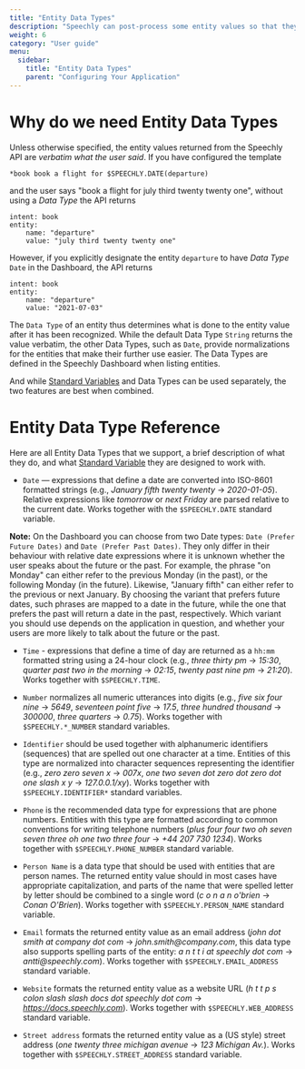 ```yaml
---
title: "Entity Data Types"
description: "Speechly can post-process some entity values so that they are returned in a more structured format. This is done by assigning the entity to have an appropriate Data Type in the Dashboard."
weight: 6
category: "User guide"
menu:
  sidebar:
    title: "Entity Data Types"
    parent: "Configuring Your Application"
---
```

# Why do we need Entity Data Types
Unless otherwise specified, the entity values returned from the Speechly API are *verbatim what the user said*. If you have configured the template
```
*book book a flight for $SPEECHLY.DATE(departure)
```
and the user says "book a flight for july third twenty twenty one", without using a *Data Type* the API returns
```
intent: book
entity:
    name: "departure"
    value: "july third twenty twenty one"
```
However, if you explicitly designate the entity `departure` to have *Data Type* `Date` in the Dashboard, the API returns
```
intent: book
entity:
    name: "departure"
    value: "2021-07-03"
```
The `Data Type` of an entity thus determines what is done to the entity value after it has been recognized. While the default Data Type `String` returns the value verbatim, the other Data Types, such as `Date`, provide normalizations for the entities that make their further use easier. The Data Types are defined in the Speechly Dashboard when listing entities.

And while [Standard Variables](/slu-examples/standard-variables/) and Data Types can be used separately, the two features are best when combined.


# Entity Data Type Reference

Here are all Entity Data Types that we support, a brief description of what they do, and what [Standard Variable](/slu-examples/standard-variables/) they are designed to work with.

* `Date` — expressions that define a date are converted into ISO-8601 formatted strings (e.g., _January fifth twenty twenty_ → _2020-01-05_). Relative expressions like _tomorrow_ or _next Friday_ are parsed relative to the current date. Works together with the `$SPEECHLY.DATE` standard variable.

**Note:** On the Dashboard you can choose from two Date types: `Date (Prefer Future Dates)` and `Date (Prefer Past Dates)`. They only differ in their behaviour with relative date expressions where it is unknown whether the user speaks about the future or the past. For example, the phrase "on Monday" can either refer to the previous Monday (in the past), or the following Monday (in the future). Likewise, "January fifth" can either refer to the previous or next January. By choosing the variant that prefers future dates, such phrases are mapped to a date in the future, while the one that prefers the past will return a date in the past, respectively. Which variant you should use depends on the application in question, and whether your users are more likely to talk about the future or the past.

* `Time` - expressions that define a time of day are returned as a `hh:mm` formatted string using a 24-hour clock (e.g., _three thirty pm_ → _15:30_, _quarter past two in the morning_ → _02:15_, _twenty past nine pm_ → _21:20_). Works together with `$SPEECHLY.TIME`.

* `Number` normalizes all numeric utterances into digits (e.g., _five six four nine_ → _5649_, _seventeen point five_ → _17.5_, _three hundred thousand_ → _300000_, _three quarters_ → _0.75_). Works together with `$SPEECHLY.*_NUMBER` standard variables.

* `Identifier` should be used together with alphanumeric identifiers (sequences) that are spelled out one character at a time. Entities of this type are normalized into character sequences representing the identifier (e.g., _zero zero seven x_ → _007x_, _one two seven dot zero dot zero dot one slash x y_ → _127.0.0.1/xy_). Works together with `$SPEECHLY.IDENTIFIER*` standard variables.

* `Phone` is the recommended data type for expressions that are phone numbers. Entities with this type are formatted according to common conventions for writing telephone numbers (_plus four four two oh seven seven three oh one two three four_ → _+44 207 730 1234_). Works together with `$SPEECHLY.PHONE_NUMBER` standard variable.

* `Person Name` is a data type that should be used with entities that are person names. The returned entity value should in most cases have appropriate capitalization, and parts of the name that were spelled letter by letter should be combined to a single word (_c o n a n o'brien_ → _Conan O'Brien_). Works together with `$SPEECHLY.PERSON_NAME` standard variable.

* `Email` formats the returned entity value as an email address (_john dot smith at company dot com_ → _john.smith@company.com_, this data type also supports spelling parts of the entity: _a n t t i at speechly dot com_ → _antti@speechly.com_). Works together with `$SPEECHLY.EMAIL_ADDRESS` standard variable.

* `Website` formats the returned entity value as a website URL (_h t t p s colon slash slash docs dot speechly dot com_ → _https://docs.speechly.com_). Works together with `$SPEECHLY.WEB_ADDRESS` standard variable.

* `Street address` formats the returned entity value as a (US style) street address (_one twenty three michigan avenue_ → _123 Michigan Av._). Works together with `$SPEECHLY.STREET_ADDRESS` standard variable.
